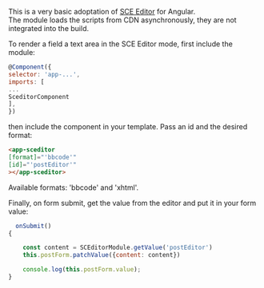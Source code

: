 This is a very basic adoptation of [SCE Editor](https://www.sceditor.com/) for Angular.  
The module loads the scripts from CDN asynchronously, they are not integrated into the build.  


To render a field a text area in the SCE Editor mode, first include the module:

```js
@Component({
selector: 'app-...',
imports: [
...
SceditorComponent
],
})
```

then include the component in your template. Pass an id and the desired format:
```html
<app-sceditor
[format]="'bbcode'"
[id]="'postEditor'"
></app-sceditor>
```
Available formats: 'bbcode' and 'xhtml'.

Finally, on form submit, get the value from the editor and put it in your form value:

```js
  onSubmit()
{

    const content = SCEditorModule.getValue('postEditor')
    this.postForm.patchValue({content: content})

    console.log(this.postForm.value);
}
```
